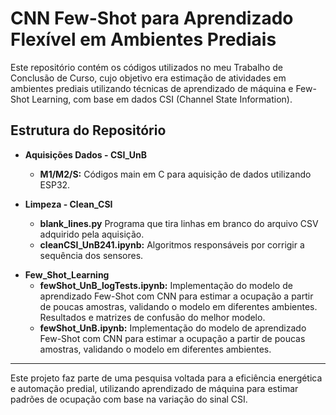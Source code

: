 # CNN Few-Shot para Aprendizado Flexível em Ambientes Prediais

Este repositório contém os códigos utilizados no meu Trabalho de Conclusão de Curso, cujo objetivo era estimação de atividades em ambientes prediais utilizando técnicas de aprendizado de máquina e Few-Shot Learning, com base em dados CSI (Channel State Information).

## Estrutura do Repositório

- **Aquisições Dados - CSI_UnB**
  - **M1/M2/S:** Códigos main em C para aquisição de dados utilizando ESP32.

- **Limpeza - Clean_CSI**
  - **blank_lines.py** Programa que tira linhas em branco do arquivo CSV adquirido pela aquisição.
  - **cleanCSI_UnB241.ipynb:** Algoritmos responsáveis por corrigir a sequência dos sensores.

<!-- - **showCSI**
  - **showCSI():** Ferramenta para visualizar os resultados do CSI, permitindo a análise visual dos padrões de ocupação e comportamento do ambiente. -->

- **Few_Shot_Learning**
  - **fewShot_UnB_logTests.ipynb:** Implementação do modelo de aprendizado Few-Shot com CNN para estimar a ocupação a partir de poucas amostras, validando o modelo em diferentes ambientes. Resultados e matrizes de confusão do melhor modelo. 
  - **fewShot_UnB.ipynb:** Implementação do modelo de aprendizado Few-Shot com CNN para estimar a ocupação a partir de poucas amostras, validando o modelo em diferentes ambientes.

---
Este projeto faz parte de uma pesquisa voltada para a eficiência energética e automação predial, utilizando aprendizado de máquina para estimar padrões de ocupação com base na variação do sinal CSI.

